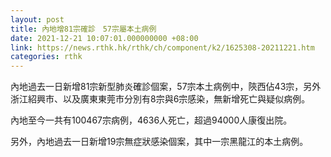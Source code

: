 ```yaml
---
layout: post
title: 內地增81宗確診　57宗屬本土病例
date: 2021-12-21 10:07:01.000000000 +08:00
link: https://news.rthk.hk/rthk/ch/component/k2/1625308-20211221.htm
categories: rthk
---
```


內地過去一日新增81宗新型肺炎確診個案，57宗本土病例中，陝西佔43宗，另外浙江紹興市、以及廣東東莞市分別有8宗與6宗感染，無新增死亡與疑似病例。

內地至今一共有100467宗病例，4636人死亡，超過94000人康復出院。

另外，內地過去一日新增19宗無症狀感染個案，其中一宗黑龍江的本土病例。
